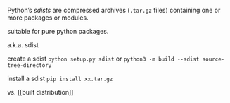 Python’s _sdists_ are compressed archives (`.tar.gz` files) containing one or more packages or modules.

suitable for pure python packages.

a.k.a. sdist

create a sdist
`python setup.py sdist`
or
`python3 -m build --sdist source-tree-directory`

install a sdist
`pip install xx.tar.gz`


vs. [[built distribution]]

